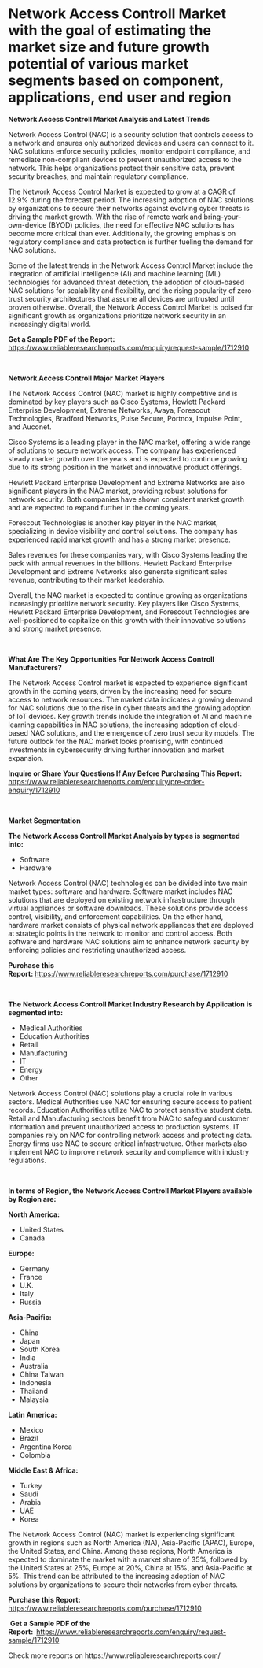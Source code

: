 <p><h1>Network Access Controll Market with the goal of estimating the market size and future growth potential of various market segments based on component, applications, end user and region</h1></p><p><strong>Network Access Controll Market Analysis and Latest Trends</strong></p>
<p><p>Network Access Control (NAC) is a security solution that controls access to a network and ensures only authorized devices and users can connect to it. NAC solutions enforce security policies, monitor endpoint compliance, and remediate non-compliant devices to prevent unauthorized access to the network. This helps organizations protect their sensitive data, prevent security breaches, and maintain regulatory compliance.</p><p>The Network Access Control Market is expected to grow at a CAGR of 12.9% during the forecast period. The increasing adoption of NAC solutions by organizations to secure their networks against evolving cyber threats is driving the market growth. With the rise of remote work and bring-your-own-device (BYOD) policies, the need for effective NAC solutions has become more critical than ever. Additionally, the growing emphasis on regulatory compliance and data protection is further fueling the demand for NAC solutions.</p><p>Some of the latest trends in the Network Access Control Market include the integration of artificial intelligence (AI) and machine learning (ML) technologies for advanced threat detection, the adoption of cloud-based NAC solutions for scalability and flexibility, and the rising popularity of zero-trust security architectures that assume all devices are untrusted until proven otherwise. Overall, the Network Access Control Market is poised for significant growth as organizations prioritize network security in an increasingly digital world.</p></p>
<p><strong>Get a Sample PDF of the Report:&nbsp;</strong> <a href="https://www.reliableresearchreports.com/enquiry/request-sample/1712910">https://www.reliableresearchreports.com/enquiry/request-sample/1712910</a></p>
<p>&nbsp;</p>
<p><strong>Network Access Controll Major Market Players</strong></p>
<p><p>The Network Access Control (NAC) market is highly competitive and is dominated by key players such as Cisco Systems, Hewlett Packard Enterprise Development, Extreme Networks, Avaya, Forescout Technologies, Bradford Networks, Pulse Secure, Portnox, Impulse Point, and Auconet.</p><p>Cisco Systems is a leading player in the NAC market, offering a wide range of solutions to secure network access. The company has experienced steady market growth over the years and is expected to continue growing due to its strong position in the market and innovative product offerings.</p><p>Hewlett Packard Enterprise Development and Extreme Networks are also significant players in the NAC market, providing robust solutions for network security. Both companies have shown consistent market growth and are expected to expand further in the coming years.</p><p>Forescout Technologies is another key player in the NAC market, specializing in device visibility and control solutions. The company has experienced rapid market growth and has a strong market presence.</p><p>Sales revenues for these companies vary, with Cisco Systems leading the pack with annual revenues in the billions. Hewlett Packard Enterprise Development and Extreme Networks also generate significant sales revenue, contributing to their market leadership.</p><p>Overall, the NAC market is expected to continue growing as organizations increasingly prioritize network security. Key players like Cisco Systems, Hewlett Packard Enterprise Development, and Forescout Technologies are well-positioned to capitalize on this growth with their innovative solutions and strong market presence.</p></p>
<p>&nbsp;</p>
<p><strong>What Are The Key Opportunities For Network Access Controll Manufacturers?</strong></p>
<p><p>The Network Access Control market is expected to experience significant growth in the coming years, driven by the increasing need for secure access to network resources. The market data indicates a growing demand for NAC solutions due to the rise in cyber threats and the growing adoption of IoT devices. Key growth trends include the integration of AI and machine learning capabilities in NAC solutions, the increasing adoption of cloud-based NAC solutions, and the emergence of zero trust security models. The future outlook for the NAC market looks promising, with continued investments in cybersecurity driving further innovation and market expansion.</p></p>
<p><strong>Inquire or Share Your Questions If Any Before Purchasing This Report:</strong> <a href="https://www.reliableresearchreports.com/enquiry/pre-order-enquiry/1712910">https://www.reliableresearchreports.com/enquiry/pre-order-enquiry/1712910</a></p>
<p>&nbsp;</p>
<p><strong>Market Segmentation</strong></p>
<p><strong>The Network Access Controll Market Analysis by types is segmented into:</strong></p>
<p><ul><li>Software</li><li>Hardware</li></ul></p>
<p><p>Network Access Control (NAC) technologies can be divided into two main market types: software and hardware. Software market includes NAC solutions that are deployed on existing network infrastructure through virtual appliances or software downloads. These solutions provide access control, visibility, and enforcement capabilities. On the other hand, hardware market consists of physical network appliances that are deployed at strategic points in the network to monitor and control access. Both software and hardware NAC solutions aim to enhance network security by enforcing policies and restricting unauthorized access.</p></p>
<p><strong>Purchase this Report:&nbsp;</strong><a href="https://www.reliableresearchreports.com/purchase/1712910">https://www.reliableresearchreports.com/purchase/1712910</a></p>
<p>&nbsp;</p>
<p><strong>The Network Access Controll Market Industry Research by Application is segmented into:</strong></p>
<p><ul><li>Medical Authorities</li><li>Education Authorities</li><li>Retail</li><li>Manufacturing</li><li>IT</li><li>Energy</li><li>Other</li></ul></p>
<p><p>Network Access Control (NAC) solutions play a crucial role in various sectors. Medical Authorities use NAC for ensuring secure access to patient records. Education Authorities utilize NAC to protect sensitive student data. Retail and Manufacturing sectors benefit from NAC to safeguard customer information and prevent unauthorized access to production systems. IT companies rely on NAC for controlling network access and protecting data. Energy firms use NAC to secure critical infrastructure. Other markets also implement NAC to improve network security and compliance with industry regulations.</p></p>
<p>&nbsp;</p>
<p><strong>In terms of Region, the Network Access Controll Market Players available by Region are:</strong></p>
<p>
    <p> <strong> North America: </strong>
        <ul>
            <li>United States</li>
            <li>Canada</li>
        </ul>
        </p> 
    <p> <strong> Europe: </strong>
        <ul>
            <li>Germany</li>
            <li>France</li>
            <li>U.K.</li>
            <li>Italy</li>
            <li>Russia</li>
        </ul>
        </p> 
    <p> <strong> Asia-Pacific: </strong>
        <ul>
            <li>China</li>
            <li>Japan</li>
            <li>South Korea</li>
            <li>India</li>
            <li>Australia</li>
            <li>China Taiwan</li>
            <li>Indonesia</li>
            <li>Thailand</li>
            <li>Malaysia</li>
        </ul>
        </p> 
    <p> <strong> Latin America: </strong>
        <ul>
            <li>Mexico</li>
            <li>Brazil</li>
            <li>Argentina Korea</li>
            <li>Colombia</li>
        </ul>
        </p> 
    <p> <strong> Middle East & Africa: </strong>
        <ul>
            <li>Turkey</li>
            <li>Saudi</li>
            <li>Arabia</li>
            <li>UAE</li>
            <li>Korea</li>
        </ul>
    </p>
    </p>
<p><p>The Network Access Control (NAC) market is experiencing significant growth in regions such as North America (NA), Asia-Pacific (APAC), Europe, the United States, and China. Among these regions, North America is expected to dominate the market with a market share of 35%, followed by the United States at 25%, Europe at 20%, China at 15%, and Asia-Pacific at 5%. This trend can be attributed to the increasing adoption of NAC solutions by organizations to secure their networks from cyber threats.</p></p>
<p><strong>Purchase this Report: </strong><a href="https://www.reliableresearchreports.com/purchase/1712910">https://www.reliableresearchreports.com/purchase/1712910</a></p>
<p>&nbsp;<strong>Get a Sample PDF of the Report:&nbsp;&nbsp;</strong><a href="https://www.reliableresearchreports.com/enquiry/request-sample/1712910">https://www.reliableresearchreports.com/enquiry/request-sample/1712910</a></p>
<p><strong></strong></p>
<p>Check more reports on https://www.reliableresearchreports.com/</p>